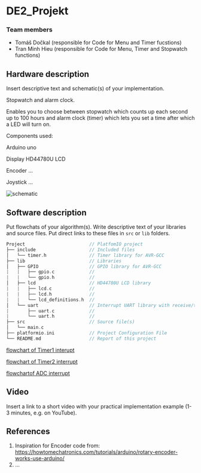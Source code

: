# DE2_Projekt

### Team members

* Tomáš Dočkal (responsible for Code for Menu and Timer fucstions)
* Tran Minh Hieu (responsible for Code for Menu, Timer and Stopwatch functions)

## Hardware description

Insert descriptive text and schematic(s) of your implementation.

Stopwatch and alarm clock.

Enables you to choose between stopwatch which counts up each second up to 100 hours and alarm clock (timer) which lets you set a time after which a LED will turn on.

Components used:

Arduino uno

Display HD44780U LCD

Encoder ...

Joystick ...

 ![schematic](images/)

## Software description

Put flowchats of your algorithm(s). Write descriptive text of your libraries and source files. Put direct links to these files in `src` or `lib` folders.

   ```c
   Project                        // PlatfomIO project
   ├── include                    // Included files
   │   └── timer.h                // Timer library for AVR-GCC
   ├── lib                        // Libraries
   │   ├── GPIO                   // GPIO library for AVR-GCC
   |   |   ├── gpio.c             // 
   |   |   └── gpio.h             // 
   │   ├── lcd                    // HD44780U LCD library
   |   |   ├── lcd.c              // 
   |   |   ├── lcd.h              // 
   |   |   └── lcd_definitions.h  // 
   │   └── uart                   // Interrupt UART library with receive/transmit circular buffers
   |       ├── uart.c             // 
   |       └── uart.h             // 
   ├── src                        // Source file(s)
   │   └── main.c
   ├── platformio.ini             // Project Configuration File
   └── README.md                  // Report of this project
   ```
   
 [flowchart of Timer1 interupt](images/TIMER1.1_flowchart.png)
 
 [flowchart of Timer2 interrupt](images/TIMER2_flowchart.png)
 
 [flowchartof ADC interrupt](images/VECT_flowchart.png)
 
 
## Video

Insert a link to a short video with your practical implementation example (1-3 minutes, e.g. on YouTube).

## References

1. Inspiration for Encoder code from: https://howtomechatronics.com/tutorials/arduino/rotary-encoder-works-use-arduino/
2. ...
